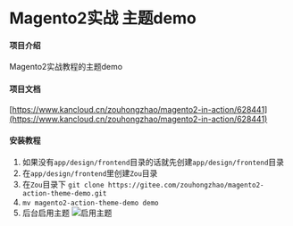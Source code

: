# Magento2实战 主题demo

#### 项目介绍
Magento2实战教程的主题demo

#### 项目文档
[https://www.kancloud.cn/zouhongzhao/magento2-in-action/628441](https://www.kancloud.cn/zouhongzhao/magento2-in-action/628441)

#### 安装教程



1. 如果没有`app/design/frontend`目录的话就先创建`app/design/frontend`目录
1. 在`app/design/frontend`里创建`Zou`目录
1. 在`Zou`目录下 `git clone https://gitee.com/zouhongzhao/magento2-action-theme-demo.git`
1. `mv magento2-action-theme-demo demo`
1. 后台启用主题
![启用主题](https://gitee.com/uploads/images/2018/0623/101006_55b741a6_1715291.png "启用主题.png")

